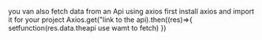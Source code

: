 you van also fetch data from an Api using axios
first install axios and import it for your project
Axios.get("link to the api).then((res)=>{
setfunction(res.data.theapi use wamt to fetch)
})
